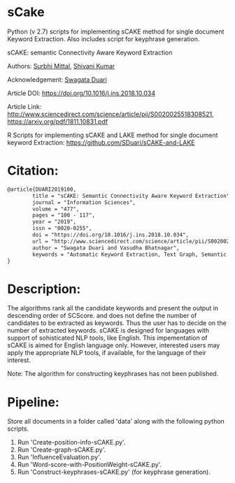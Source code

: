 # sCake
Python (v 2.7) scripts for implementing sCAKE method for single document Keyword Extraction. Also includes script for keyphrase generation.

sCAKE: semantic Connectivity Aware Keyword Extraction

Authors: [Surbhi Mittal](https://github.com/surbhim18/), [Shivani Kumar](https://github.com/shivanik96)

Acknowledgement: [Swagata Duari](https://github.com/SDuari/)

Article DOI: https://doi.org/10.1016/j.ins.2018.10.034

Article Link: http://www.sciencedirect.com/science/article/pii/S0020025518308521, https://arxiv.org/pdf/1811.10831.pdf

R Scripts for implementing sCAKE and LAKE method for single document keyword Extraction:
https://github.com/SDuari/sCAKE-and-LAKE

Citation:
=========
```tex
@article{DUARI2019100,
        title = "sCAKE: Semantic Connectivity Aware Keyword Extraction",
        journal = "Information Sciences",
        volume = "477",
        pages = "100 - 117",
        year = "2019",
        issn = "0020-0255",
        doi = "https://doi.org/10.1016/j.ins.2018.10.034",
        url = "http://www.sciencedirect.com/science/article/pii/S0020025518308521",
        author = "Swagata Duari and Vasudha Bhatnagar",
        keywords = "Automatic Keyword Extraction, Text Graph, Semantic Connectivity, Parameterless, Language Agnostic"
}
```

Description:
============

The algorithms rank all the candidate keywords and present the output in descending order of SCScore. and does not define the number of candidates to be extracted as keywords.
Thus the user has to decide on the number of extracted keywords. sCAKE is designed for languages with support of sohisticated NLP tools, like English. This impementation of sCAKE is aimed for English language only. However, interested users may apply the appropriate NLP tools, if available, for the language of their interest.

Note: The algorithm for constructing keyphrases has not been published.

Pipeline:
=========
Store all documents in a folder called 'data' along with the following python scripts.
1. Run 'Create-position-info-sCAKE.py'.
2. Run 'Create-graph-sCAKE.py'.
3. Run 'InfluenceEvaluation.py'.
4. Run 'Word-score-with-PositionWeight-sCAKE.py'.
5. Run 'Construct-keyphrases-sCAKE.py' (for keyphrase generation).
